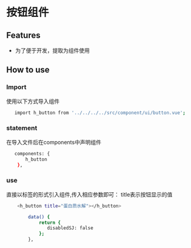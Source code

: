 # 按钮组件

## Features

- 为了便于开发，提取为组件使用

## How to use

### Import

使用以下方式导入组件

```sh
   import h_button from '../../../../src/component/ui/button.vue';
```

### statement

在导入文件后在components中声明组件

```sh
   components: {
       h_button
    },
```

### use
直接以标签的形式引入组件,传入相应参数即可：
title表示按钮显示的值

```sh
    <h_button title="蛋白质水解"></h_button>

        data() {
            return {
               disabledSJ: false
            };
        },
```